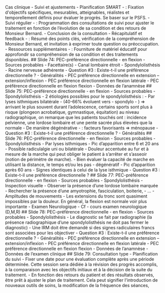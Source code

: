 Cas clinique - Suivi et ajustements - Planification SMART - : Fixation d'objectifs spécifiques, mesurables, atteignables, réalistes et temporellement définis pour évaluer le progrès. Se baser sur le PSFS. - Suivi régulier - : Programmation des consultations de suivi pour ajuster le traitement en fonction de l’évolution de sa condition et des retours de Monsieur Bernard. - Conclusion de la consultation - Récapitulatif et feedback - : Résumé des points clés, vérification de la compréhension de Monsieur Bernard, et invitation à exprimer toute question ou préoccupation. - Ressources supplémentaires - : Fourniture de matériel éducatif pour approfondir sa compréhension de sa condition et des traitements disponibles. ## Slide 74: PEC-préférence directionnelle - en flexion - Sources probables - Facettaire(s) - Canal lombaire étroit - Spondylolisthésis - Racine nerveuse adhérente - Question #3 : Existe-t-il une préférence directionnelle ? - Généralités - PEC préférence directionnelle en extension – extension/inflexion - PEC préférence directionnelle en flexion latérale - PEC préférence directionnelle en flexion flexion - Données de l’anamnèse ## Slide 75: PEC-préférence directionnelle - en flexion - Sources probables - Spondylolisthésis - 2 étiologies possibles pour le spondylolisthésis : - Par lyses isthmiques bilatérale - (40-66% évoluent vers - spondylo - ) => arrivant le plus souvent durant l’adolescence, certains sports sont plus à risque (plongeon acrobatique, gymnastique, équitation) au niveau radiographique, on remarque que les patients touchés ont : incidence pelvienne, une lordose lombaire et une pente sacrée plus élevées que la normale - De manière dégénérative - : facteurs favorisants => ménopause - Question #3 : Existe-t-il une préférence directionnelle ? - Généralités ## Slide 76: PEC-préférence directionnelle - en flexion - Sources probables - Spondylolisthésis - Par lyses isthmiques - Pic d’apparition entre 6 et 20 ans - Possible radiculalgie uni ou bilatérale - Douleur accentuée au fur et à mesure de la marche qui peut obliger le patient à s’arrêter et s’asseoir (notion de périmètre de marche). - Bien évaluer la capacité de marche en utilisant la distance, le temps et/ou les pas - dégénératif - Pic d’apparition après 60 ans - Signes identiques à celui de la lyse isthmique - Question #3 : Existe-t-il une préférence directionnelle ? ## Slide 77: PEC-préférence directionnelle - en flexion - Sources probables - Spondylolisthésis - Inspection visuelle - Observer la présence d’une lordose lombaire marquée - Rechercher la présence d’une amyotrophie, fasciculation, boiterie, - … - Amplitudes de mouvements - Les extensions du tronc sont quasiment impossibles par la douleur. En général, la flexion est normale voir plus importante - Examen Neurologique - Cf - cours examen neurologique (D,M,R) ## Slide 78: PEC-préférence directionnelle - en flexion - Sources probables - Spondylolisthésis - Le diagnostic se fait par radiographie (la présence radiographique d’une spondylolisthésis ne doit pas fermer le diagnostic) - Une IRM doit être demandé si des signes radiculaires francs sont associées pour les objectiver - Question #3 : Existe-t-il une préférence directionnelle ? - Généralités - PEC préférence directionnelle en extension – extension/inflexion - PEC préférence directionnelle en flexion latérale - PEC préférence directionnelle en flexion flexion - Données de l’anamnèse - Données de l’examen clinique ## Slide 79: Consultation type - Planification du suivi - Fixer une date pour une évaluation complète après une période déterminée. Cette session sera dédiée à la révision des progrès accomplis, à la comparaison avec les objectifs initiaux et à la décision de la suite du traitement. - En fonction des retours du patient et des résultats observés, être prêt à ajuster le plan de traitement. Cela peut signifier l'introduction de nouveaux outils de soins, la modification de la fréquence des séances,